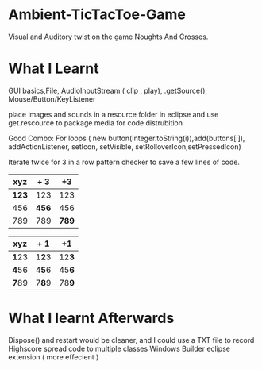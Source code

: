 # Ambient-TicTacToe-Game
Visual and Auditory twist on the game Noughts And Crosses.
# What I Learnt
GUI basics,File, AudioInputStream ( clip , play), .getSource(), Mouse/Button/KeyListener

place images and sounds in a resource folder in eclipse and use get.rescource to package media for code distrubition 

Good Combo: For loops ( new button(Integer.toString(i)),add(buttons[i]), addActionListener, setIcon, setVisible, setRolloverIcon,setPressedIcon) 

Iterate twice for 3 in a row pattern checker to save a few lines of code.

xyz| + 3    | +3
-----|---------|-------
**123**  |  123  |  123 
456  |  **456** |  456  
789  |  789   | **789**

xyz| + 1    | +1
-----|---------|-------
**1**23  |  1**2**3  |  12**3** 
**4**56  | 4**5**6 |  45**6** 
**7**89  |  7**8**9   | 78**9**


# What I learnt Afterwards
Dispose() and restart would be cleaner, and I could use a TXT file to record Highscore
spread code to multiple classes
Windows Builder eclipse extension ( more effecient )



